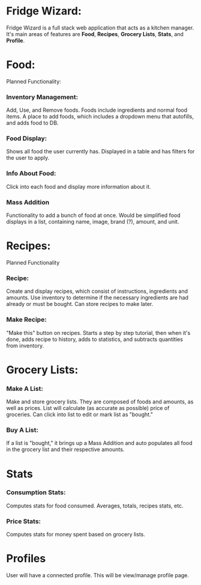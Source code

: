 # Fridge Wizard:
Fridge Wizard is a full stack web application that acts as a kitchen manager. It's main areas of features are **Food**, **Recipes**, **Grocery Lists**, **Stats**, and **Profile**.

# Food:
Planned Functionality:
### Inventory Management:
Add, Use, and Remove foods. Foods include ingredients and normal food items. A place to add foods, which includes a dropdown menu that autofills, and adds food to DB. 
### Food Display:
Shows all food the user currently has. Displayed in a table and has filters for the user to apply.
### Info About Food:
Click into each food and display more information about it. 
### Mass Addition
Functionality to add a bunch of food at once. Would be simplified food displays in a list, containing name, image, brand (?), amount, and unit.

# Recipes:
Planned Functionality
### Recipe:
Create and display recipes, which consist of instructions, ingredients and amounts. Use inventory to determine if the necessary ingredients are had already or must be bought. Can store recipes to make later.
### Make Recipe:
"Make this" button on recipes. Starts a step by step tutorial, then when it's done, adds recipe to history, adds to statistics, and subtracts quantities from inventory. 

# Grocery Lists:
### Make A List:
Make and store grocery lists. They are composed of foods and amounts, as well as prices. List will calculate (as accurate as possible) price of groceries. Can click into list to edit or mark list as "bought."
### Buy A List:
If a list is "bought," it brings up a Mass Addition and auto populates all food in the grocery list and their respective amounts.

# Stats
### Consumption Stats:
Computes stats for food consumed. Averages, totals, recipes stats, etc.
### Price Stats:
Computes stats for money spent based on grocery lists.

# Profiles
User will have a connected profile. This will be view/manage profile page. 